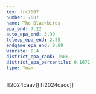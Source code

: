 ```yaml
---
key: frc7607
number: 7607
name: The Blackbirds
epa_end: 7.22
auto_epa_end: 3.99
teleop_epa_end: 2.55
endgame_epa_end: 0.68
winrate: 0.4
district_epa_rank: 1500
district_epa_percentile: 0.1671
type: Team
---
```

[[2024caav]]
[[2024caoc]]
